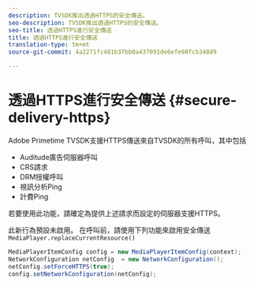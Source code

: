 ```yaml
---
description: TVSDK推出透過HTTPS的安全傳送。
seo-description: TVSDK推出透過HTTPS的安全傳送。
seo-title: 透過HTTPS進行安全傳送
title: 透過HTTPS進行安全傳送
translation-type: tm+mt
source-git-commit: 4a2271fc481b37bb0a437091de6efe98fcb348d9

---
```



# 透過HTTPS進行安全傳送 {#secure-delivery-https}

Adobe Primetime TVSDK支援HTTPS傳送來自TVSDK的所有呼叫，其中包括

* Auditude廣告伺服器呼叫
* CRS請求
* DRM授權呼叫
* 視訊分析Ping
* 計費Ping

若要使用此功能，請確定為提供上述請求而設定的伺服器支援HTTPS。

此新行為預設未啟用。 在呼叫前，請使用下列功能來啟用安全傳送 `MediaPlayer.replaceCurrentResource()`

```java
MediaPlayerItemConfig config = new MediaPlayerItemConfig(context);
NetworkConfiguration netConfig  = new NetworkConfiguration();
netConfig.setForceHTTPS(true);
config.setNetworkConfiguration(netConfig);
```

